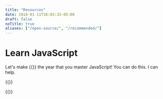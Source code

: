 ```yaml
---
title: "Resources"
date: 2018-01-11T16:03:33-05:00
draft: false
noTitle: true
aliases: ["/open-source/", "/recommended/"]
---
```


# Learn JavaScript

Let's make {{<year>}} the year that you master&nbsp;JavaScript! You can do this. I can help.

{{<cta for="funnel">}}

{{<cta for="products">}}